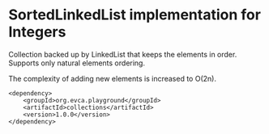 # SortedLinkedList implementation for Integers
Collection backed up by LinkedList that keeps the elements in order.
Supports only natural elements ordering.

The complexity of adding new elements is increased to O(2n).

```
<dependency>
    <groupId>org.evca.playground</groupId>
    <artifactId>collections</artifactId>
    <version>1.0.0</version>
</dependency>
```
